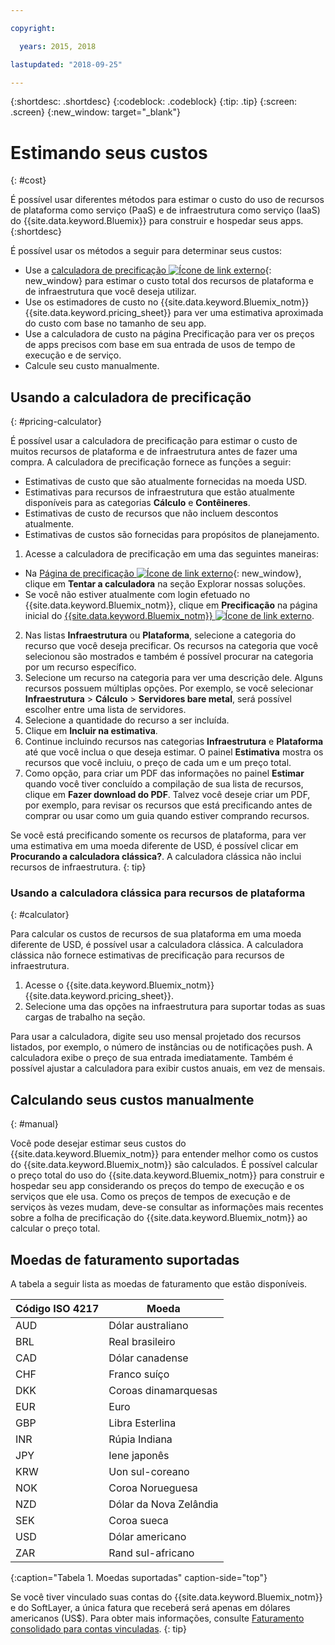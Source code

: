 ```yaml
---

copyright:

  years: 2015, 2018

lastupdated: "2018-09-25"

---
```


{:shortdesc: .shortdesc}
{:codeblock: .codeblock}
{:tip: .tip}
{:screen: .screen}
{:new_window: target="_blank"}

# Estimando seus custos
{: #cost}

É possível usar diferentes métodos para estimar o custo do uso de recursos de
plataforma como serviço (PaaS) e de infraestrutura como serviço (IaaS) do {{site.data.keyword.Bluemix}} para construir e hospedar seus
apps.
{:shortdesc}

É possível usar os métodos a seguir para determinar seus custos:
* Use a [calculadora de precificação
![Ícone de link externo](../icons/launch-glyph.svg)](https://console.bluemix.net/pricing/){: new_window} para
estimar o custo total dos recursos de plataforma e de infraestrutura que você deseja utilizar.
* Use os estimadores de custo no {{site.data.keyword.Bluemix_notm}}
{{site.data.keyword.pricing_sheet}} para ver uma estimativa aproximada do custo com base no tamanho de
seu app.
* Use a calculadora de custo na página Precificação para ver os preços de apps precisos com base em sua
entrada de usos de tempo de execução e de serviço.
* Calcule seu custo manualmente.

## Usando a calculadora de precificação
{: #pricing-calculator}

É possível usar a calculadora de precificação para estimar o custo de muitos recursos de plataforma e
de infraestrutura antes de fazer uma compra.
A calculadora de precificação fornece as funções a seguir:
  * Estimativas de custo que são atualmente fornecidas na moeda USD.
  * Estimativas para recursos de infraestrutura que estão atualmente disponíveis para as
categorias **Cálculo** e **Contêineres**.
  * Estimativas de custo de recursos que não incluem descontos atualmente.
  * Estimativas de custos são fornecidas para propósitos de planejamento.

1. Acesse a calculadora de precificação em uma das seguintes maneiras:
  * Na [Página de precificação
![Ícone de link externo](../icons/launch-glyph.svg)](https://www.ibm.com/cloud/pricing){: new_window}, clique
em **Tentar a calculadora** na seção Explorar nossas soluções.
  * Se você não estiver atualmente com login efetuado no {{site.data.keyword.Bluemix_notm}},
clique em **Precificação** na página inicial do
[{{site.data.keyword.Bluemix_notm}}
![Ícone de link externo](../icons/launch-glyph.svg)](https://console.bluemix.net/).
2. Nas listas **Infraestrutura** ou **Plataforma**, selecione a
categoria do recurso que você deseja precificar. Os recursos na categoria que você selecionou são mostrados e
também é possível procurar na categoria por um recurso específico.
3. Selecione um recurso na categoria para ver uma descrição dele. Alguns recursos possuem múltiplas opções. Por exemplo, se você selecionar **Infraestrutura** > **Cálculo** > **Servidores bare metal**, será possível escolher entre uma lista de servidores.
4. Selecione a quantidade do recurso a ser incluída.
5. Clique em **Incluir na estimativa**.
6. Continue incluindo recursos nas categorias **Infraestrutura** e **Plataforma** até que você inclua o que deseja estimar. O painel **Estimativa** mostra os recursos que você incluiu, o preço de cada um e um preço total.
7. Como opção, para criar um PDF das informações no painel **Estimar** quando você tiver concluído a compilação de sua lista de recursos, clique em **Fazer download do PDF**. Talvez você deseje criar um PDF, por exemplo, para revisar os recursos que está precificando antes de comprar ou usar como um guia quando estiver comprando recursos.


Se você está precificando somente os recursos de plataforma, para ver uma estimativa em uma moeda diferente de USD, é possível clicar em **Procurando a calculadora clássica?**. A calculadora clássica não inclui recursos de infraestrutura.
{: tip}

### Usando a calculadora clássica para recursos de plataforma
{: #calculator}

Para calcular os custos de recursos de sua plataforma em uma moeda diferente de USD, é possível usar a
calculadora clássica. A calculadora clássica não fornece estimativas de precificação para recursos de
infraestrutura.

1. Acesse o {{site.data.keyword.Bluemix_notm}} {{site.data.keyword.pricing_sheet}}.
2. Selecione uma das opções na infraestrutura para suportar todas as suas cargas de trabalho na seção.

Para usar a calculadora, digite seu uso mensal projetado dos recursos listados, por exemplo, o número de instâncias ou de notificações push. A calculadora exibe o preço de sua entrada imediatamente. Também é possível ajustar a calculadora para exibir custos anuais, em vez de mensais.

## Calculando seus custos manualmente
{: #manual}

Você pode desejar estimar seus custos do {{site.data.keyword.Bluemix_notm}} para entender melhor como os custos do {{site.data.keyword.Bluemix_notm}} são calculados. É possível calcular o preço total do uso do {{site.data.keyword.Bluemix_notm}} para construir e hospedar seu app considerando os preços do tempo de execução e os serviços que ele usa. Como os preços de tempos de execução e de serviços às vezes mudam, deve-se consultar as informações
mais recentes sobre a folha de precificação do {{site.data.keyword.Bluemix_notm}} ao
calcular o preço total.

## Moedas de faturamento suportadas

A tabela a seguir lista as moedas de faturamento que estão disponíveis.

|Código ISO 4217| Moeda|
|-------------|---------|
|AUD |	  Dólar australiano|
|BRL |	  Real brasileiro|
|CAD |	  Dólar canadense|
|CHF |	  Franco suíço|
|DKK |	  Coroas dinamarquesas|
|EUR |	  Euro|
|GBP |	  Libra Esterlina|
|INR |	  Rúpia Indiana|
|JPY |	  Iene japonês|
|KRW |	  Uon sul-coreano|
|NOK |	  Coroa Norueguesa|
|NZD |	  Dólar da Nova Zelândia|
|SEK |	  Coroa sueca|
|USD |    Dólar americano|
|ZAR |	  Rand sul-africano|
{:caption="Tabela 1. Moedas suportadas" caption-side="top"}

Se você tiver vinculado suas contas do {{site.data.keyword.Bluemix_notm}} e do SoftLayer, a única fatura que receberá será apenas em dólares americanos (US$). Para obter mais informações, consulte [Faturamento consolidado para contas vinculadas](/docs/account/linking_accounts.html).
{: tip}
